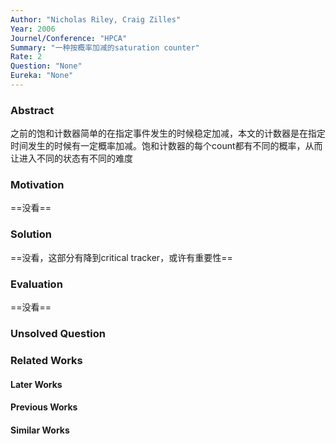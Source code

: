 ```yaml
---
Author: "Nicholas Riley, Craig Zilles"
Year: 2006
Journel/Conference: "HPCA"
Summary: "一种按概率加减的saturation counter"
Rate: 2
Question: "None"
Eureka: "None"
---
```

### Abstract
之前的饱和计数器简单的在指定事件发生的时候稳定加减，本文的计数器是在指定时间发生的时候有一定概率加减。饱和计数器的每个count都有不同的概率，从而让进入不同的状态有不同的难度

### Motivation
==没看==

### Solution
==没看，这部分有降到critical tracker，或许有重要性==

### Evaluation
==没看==

### Unsolved Question


### Related Works
#### Later Works

#### Previous Works

#### Similar Works
